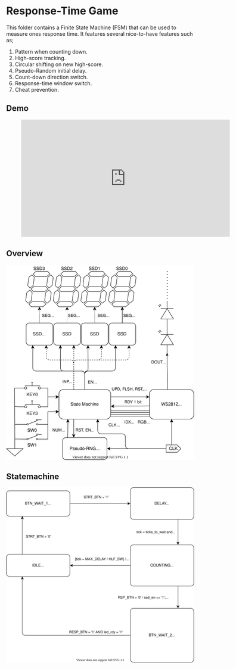 # Response-Time Game
This folder contains a Finite State Machine (FSM) that can be used to measure ones response time. It features several nice-to-have features such as;

1. Pattern when counting down.
2. High-score tracking.
3. Circular shifting on new high-score.
4. Pseudo-Random initial delay.
5. Count-down direction switch.
6. Response-time window switch.
7. Cheat prevention.

## Demo

<figure class="video_container">
<iframe width="560" height="315" src="https://www.youtube.com/embed/1ZETlR-mb2E" title="YouTube video player" frameborder="0" allow="accelerometer; autoplay; clipboard-write; encrypted-media; gyroscope; picture-in-picture" allowfullscreen></iframe>
</figure>

## Overview

![Overview](doc/Overview.svg "Overview")

## Statemachine

![State-Transition Diagram](doc/State-Transition-Diagram.svg "State-Transition Diagram")
